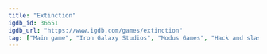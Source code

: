 ```yaml
---
title: "Extinction"
igdb_id: 36651
igdb_url: "https://www.igdb.com/games/extinction"
tag: ["Main game", "Iron Galaxy Studios", "Modus Games", "Hack and slash/Beat 'em up", "Adventure", "Single player", "Action", "Fantasy"]
---
```

